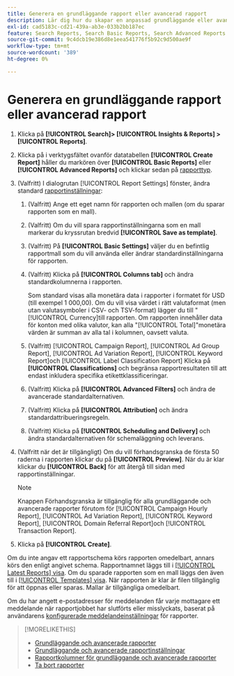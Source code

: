 ```yaml
---
title: Generera en grundläggande rapport eller avancerad rapport
description: Lär dig hur du skapar en anpassad grundläggande eller avancerad rapport.
exl-id: cad5183c-cd21-439a-ab3e-033b2bb187ec
feature: Search Reports, Search Basic Reports, Search Advanced Reports
source-git-commit: 9c4dcb19e386d8e1eea541776f5b92c9d500ae9f
workflow-type: tm+mt
source-wordcount: '389'
ht-degree: 0%

---
```


# Generera en grundläggande rapport eller avancerad rapport

1. Klicka på **[!UICONTROL Search]> [!UICONTROL Insights & Reports] >[!UICONTROL Reports]**.

1. Klicka på i verktygsfältet ovanför datatabellen **[!UICONTROL Create Report]** håller du markören över **[!UICONTROL Basic Reports]** eller **[!UICONTROL Advanced Reports]** och klickar sedan på [rapporttyp](/help/search-social-commerce/reports/management/basic-advanced/basic-advanced-report-about.md).

1. (Valfritt) I dialogrutan [!UICONTROL Report Settings] fönster, ändra standard [rapportinställningar](basic-advanced-report-settings.md):

   1. (Valfritt) Ange ett eget namn för rapporten och mallen (om du sparar rapporten som en mall).

   1. (Valfritt) Om du vill spara rapportinställningarna som en mall markerar du kryssrutan bredvid **[!UICONTROL Save as template]**.

   1. (Valfritt) På **[!UICONTROL Basic Settings]** väljer du en befintlig rapportmall som du vill använda eller ändrar standardinställningarna för rapporten.

   1. (Valfritt) Klicka på **[!UICONTROL Columns tab]** och ändra standardkolumnerna i rapporten.

      Som standard visas alla monetära data i rapporter i formatet för USD (till exempel 1 000,00). Om du vill visa värdet i rätt valutaformat (men utan valutasymboler i CSV- och TSV-format) lägger du till &quot;[!UICONTROL Currency]till rapporten. Om rapporten innehåller data för konton med olika valutor, kan alla &quot;[!UICONTROL Total]&quot;monetära värden är summan av alla tal i kolumnen, oavsett valuta.

   1. (Valfritt) [!UICONTROL Campaign Report], [!UICONTROL Ad Group Report], [!UICONTROL Ad Variation Report], [!UICONTROL Keyword Report]och [!UICONTROL Label Classification Report] Klicka på **[!UICONTROL Classifications]** och begränsa rapportresultaten till att endast inkludera specifika etikettklassificeringar.

   1. (Valfritt) Klicka på **[!UICONTROL Advanced Filters]** och ändra de avancerade standardalternativen.

   1. (Valfritt) Klicka på **[!UICONTROL Attribution]** och ändra standardattribueringsregeln.

   1. (Valfritt) Klicka på **[!UICONTROL Scheduling and Delivery]** och ändra standardalternativen för schemaläggning och leverans.

1. (Valfritt när det är tillgängligt) Om du vill förhandsgranska de första 50 raderna i rapporten klickar du på **[!UICONTROL Preview]**. När du är klar klickar du **[!UICONTROL Back]** för att återgå till sidan med rapportinställningar.

   >[!NOTE]
   >
   >Knappen Förhandsgranska är tillgänglig för alla grundläggande och avancerade rapporter förutom för [!UICONTROL Campaign Hourly Report], [!UICONTROL Ad Variation Report], [!UICONTROL Keyword Report], [!UICONTROL Domain Referral Report]och [!UICONTROL Transaction Report].

1. Klicka på **[!UICONTROL Create]**.

Om du inte angav ett rapportschema körs rapporten omedelbart, annars körs den enligt angivet schema. Rapportnamnet läggs till i [[!UICONTROL Latest Reports] visa](/help/search-social-commerce/reports/report-about.md). Om du sparade rapporten som en mall läggs den även till i [[!UICONTROL Templates] visa](/help/search-social-commerce/reports/report-about.md). När rapporten är klar är filen tillgänglig för att öppnas eller sparas. Mallar är tillgängliga omedelbart.

Om du har angett e-postadresser för meddelanden får varje mottagare ett meddelande när rapportjobbet har slutförts eller misslyckats, baserat på användarens [konfigurerade meddelandeinställningar](/help/search-social-commerce/notifications/notification-edit.md) för rapporter.

>[!MORELIKETHIS]
>
>* [Grundläggande och avancerade rapporter](/help/search-social-commerce/reports/management/basic-advanced/basic-advanced-report-about.md)
>* [Grundläggande och avancerade rapportinställningar](/help/search-social-commerce/reports/management/basic-advanced/basic-advanced-report-settings.md)
>* [Rapportkolumner för grundläggande och avancerade rapporter](/help/search-social-commerce/reports/management/basic-advanced/basic-advanced-report-columns.md)
>* [Ta bort rapporter](/help/search-social-commerce/reports/management/report-delete.md)
